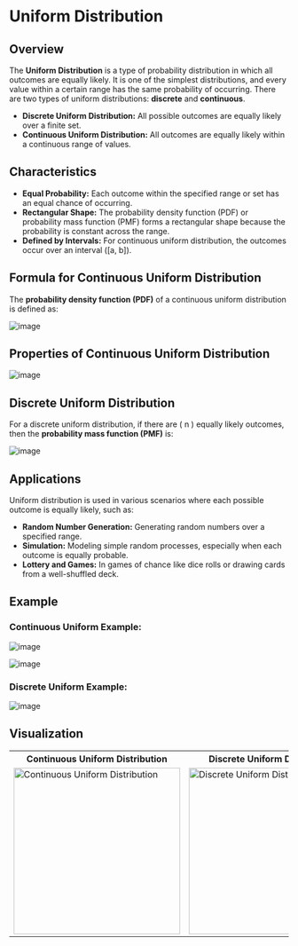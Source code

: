 # Uniform Distribution

## Overview
The **Uniform Distribution** is a type of probability distribution in which all outcomes are equally likely. It is one of the simplest distributions, and every value within a certain range has the same probability of occurring. There are two types of uniform distributions: **discrete** and **continuous**.

- **Discrete Uniform Distribution:** All possible outcomes are equally likely over a finite set.
- **Continuous Uniform Distribution:** All outcomes are equally likely within a continuous range of values.

## Characteristics
- **Equal Probability:** Each outcome within the specified range or set has an equal chance of occurring.
- **Rectangular Shape:** The probability density function (PDF) or probability mass function (PMF) forms a rectangular shape because the probability is constant across the range.
- **Defined by Intervals:** For continuous uniform distribution, the outcomes occur over an interval \([a, b]\).

## Formula for Continuous Uniform Distribution
The **probability density function (PDF)** of a continuous uniform distribution is defined as:

![image](https://github.com/user-attachments/assets/475ead1d-09cc-4631-be87-e98162bc1db2)


## Properties of Continuous Uniform Distribution

![image](https://github.com/user-attachments/assets/e46f95c5-0c90-42be-b35c-4396eb7d8ca2)


## Discrete Uniform Distribution
For a discrete uniform distribution, if there are \( n \) equally likely outcomes, then the **probability mass function (PMF)** is:

![image](https://github.com/user-attachments/assets/dff8faf7-592d-459c-bf3a-644552222eba)



## Applications
Uniform distribution is used in various scenarios where each possible outcome is equally likely, such as:
- **Random Number Generation:** Generating random numbers over a specified range.
- **Simulation:** Modeling simple random processes, especially when each outcome is equally probable.
- **Lottery and Games:** In games of chance like dice rolls or drawing cards from a well-shuffled deck.

## Example
### Continuous Uniform Example:

![image](https://github.com/user-attachments/assets/2be8c1de-6012-42fd-a198-8d7ce5e6b5e1)

![image](https://github.com/user-attachments/assets/e24f6b6a-30c3-4660-8340-aef175e9fad8)



### Discrete Uniform Example:

![image](https://github.com/user-attachments/assets/0f430238-b2c1-4c45-bbdb-13e9a77383da)


## Visualization
<table>
  <tr>
    <th>Continuous Uniform Distribution</th>
    <th>Discrete Uniform Distribution</th>
  </tr>
  <tr>
    <td><img src="https://github.com/user-attachments/assets/f782a6f3-460c-402e-bcbb-ce509f98ef6a" alt="Continuous Uniform Distribution" width="300"/></td>
    <td><img src="https://github.com/user-attachments/assets/4c6380af-327a-4e83-81e8-60f9b8014b3d" alt="Discrete Uniform Distribution" width="300"/></td>
  </tr>
</table>




